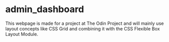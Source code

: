 # admin_dashboard

This webpage is made for a project at The Odin Project and will mainly use layout concepts like CSS Grid and combining it with the CSS Flexible Box Layout Module.

